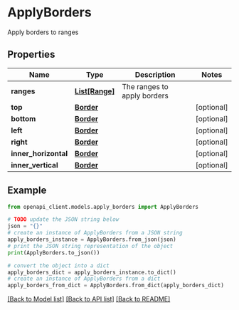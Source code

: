 # ApplyBorders

Apply borders to ranges

## Properties

Name | Type | Description | Notes
------------ | ------------- | ------------- | -------------
**ranges** | [**List[Range]**](Range.md) | The ranges to apply borders | 
**top** | [**Border**](Border.md) |  | [optional] 
**bottom** | [**Border**](Border.md) |  | [optional] 
**left** | [**Border**](Border.md) |  | [optional] 
**right** | [**Border**](Border.md) |  | [optional] 
**inner_horizontal** | [**Border**](Border.md) |  | [optional] 
**inner_vertical** | [**Border**](Border.md) |  | [optional] 

## Example

```python
from openapi_client.models.apply_borders import ApplyBorders

# TODO update the JSON string below
json = "{}"
# create an instance of ApplyBorders from a JSON string
apply_borders_instance = ApplyBorders.from_json(json)
# print the JSON string representation of the object
print(ApplyBorders.to_json())

# convert the object into a dict
apply_borders_dict = apply_borders_instance.to_dict()
# create an instance of ApplyBorders from a dict
apply_borders_from_dict = ApplyBorders.from_dict(apply_borders_dict)
```
[[Back to Model list]](../README.md#documentation-for-models) [[Back to API list]](../README.md#documentation-for-api-endpoints) [[Back to README]](../README.md)


